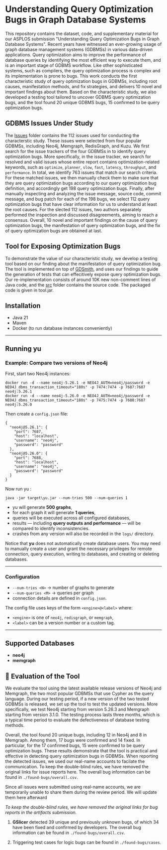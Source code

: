 
# Understanding Query Optimization Bugs in Graph Database Systems

This repository contains the dataset, code, and supplementary material for our ASPLOS submission 
"Understanding Query Optimization Bugs in Graph Database Systems". Recent years have witnessed an ever-growing usage of graph
database management systems (GDBMSs) in various data-driven applications. Query optimization aims to improve
the performance of database queries by identifying the most efficient way to execute them, and is an important stage of GDBMS workflow.
Like other sophisticated systems, such as compilers, the query optimization process is complex and its implementation is prone to bugs. 
This work conducts the first characteristic study of query optimization bugs in GDBMSs, including root causes, manifestation methods, and
fix strategies, and delivers 10 novel and important findings about them. Based on the characteristic study, we also developed a testing tool
tailored to uncover GDBMS query optimization bugs, and the tool found 20 unique GDBMS bugs, 15 confirmed to be query optimization bugs. 

## GDBMS Issues Under Study

The [Issues](./Issues) folder contains the 112 issues used for conducting the characterstic study. These issues were selected from four popular GDBMSs, including Neo4j, Memgraph, RedisGraph, and Kuzu. We first search for the issue trackers of the four GDBMSs in to identify query 
optimization bugs. More specifically, in the issue tracker, we search for resolved and valid issues whose entire report contains optimization-related keywords, such as `optimize`, `planner`, `slow`, `fast`, `latency`, `throughput`, and `performance`. In total, we identify 763 issues that match our search criteria. For these matched issues, we then manually check them to make sure that they are query optimization
bugs according to our query optimization bug definition, and accordingly get 198 query optimization bugs. Finally, after manually inspecting
and analyzing the issue message, source code, commit message, and bug patch for each of the 198 bugs, we select 112 query optimization bugs that 
have clear information for us to understand at least the root causes. For the slected 112 issues, two authors separately performed the inspection and discussed disagreements, aiming to reach a consensus. Overall, 10 novel and important findings on the cause of query optimization bugs, the manifestation of query optimization bugs, and the fix of query optimization bugs are obtained at last. 

## Tool for Exposing Optimization Bugs

To demonstrate the value of our characteristic study, we develop a testing tool based on our finding about the manifestation of query optimization bug. 
The tool is implemented on top of [GDSmith](https://github.com/ddaa2000/GDsmith), and uses our findings to guide the generation of tests that can effecitively 
expose query optimization bugs. Our re-implementation consists of around 10K new non-comment lines of Java code, and the [src](./src) folder contains the source code. 
The packaged code is given in tool.jar.

## Installation

- Java 21
- Maven
- Docker (to run database instances conveniently)

------

## Running yu

### Example: Compare two versions of Neo4j

First, start two Neo4j instances:

```
docker run -d --name neo4j-5.26.1 -e NEO4J_AUTH=neo4j/password -e NEO4J_dbms_transaction_timeout="180s" -p 7474:7474 -p 7687:7687 neo4j:5.26.1
docker run -d --name neo4j-5.26.0 -e NEO4J_AUTH=neo4j/password -e NEO4J_dbms_transaction_timeout="180s" -p 7475:7474 -p 7688:7687 neo4j:5.26.0
```

Then create a `config.json` file:

```
{
  "neo4j@5.26.1": {
    "port": 7687,
    "host": "localhost",
    "username": "neo4j",
    "password": "password"
  },
  "neo4j@5.26.0": {
    "port": 7688,
    "host": "localhost",
    "username": "neo4j",
    "password": "password"
  }
}
```

Now run yu :

```
java -jar target\yu.jar --num-tries 500 --num-queries 1 
```

- yu will generate **500 graphs**,
- for each graph it will generate **1 queries**,
- queries will be executed across all configured databases,
- results — including **query outputs and performance** — will be compared to identify inconsistencies.
- crashes from any version will also be recorded in the `logs/` directory.

Notice that **yu** does not automatically create database users. You may need to manually create a user and grant the necessary privileges for remote connection, query execution, writing to databases, and creating or deleting databases.

------

### Configuration

- `--num-tries <N>` → number of graphs to generate
- `--num-queries <M>` → queries per graph
- connection details are defined in `config.json`.

The config file uses keys of the form `<engine>@<label>` where:

- `<engine>` is one of `neo4j`, `redisgraph`, or `memgraph`,
- `<label>` can be a version number or a custom tag.

------

## Supported Databases

- **neo4j**
- **memgraph**



## 🐛 Evaluation of the Tool

We evaluate the tool using the latest available release versions of Neo4j and Memgraph, the two most popular GDBMSs that use Cypher as the query language. During our testing
period, if a new version of the two tested GDBMSs is released, we set up the tool to test the updated versions. More specifically, we test Neo4j starting from version 5.26.3 and
Memgraph starting from version 3.1.0. The testing process lasts three months, which is a typical time period to evaluate the defectiveness of database testing methods.

Overall, the tool found 20 unique bugs, including 12 in Neo4j and 8 in Memgraph. Among them, 17 bugs were confirmed and 14 fixed. In particular, for the 17 confirmed bugs, 15 were 
confirmed to be query optimization bugs. These results demonstrate that the tool is practical and effective in detecting query optimization bugs in GDBMSs. When reporting the detected issues, 
we used our real-name accounts to facilate the communication. To keep the double-blind rules, we have removed the original links for issue reports here. The overall bug information can be found 
in `./found-bugs/overall.csv`.


Since all issues were submitted using real-name accounts, we are temporarily unable to share them during the review period. We will update them here afterward


*To keep the double-blind rules, we have removed the original links for bug reports in the artifacts submission.*

1. **GSlicer** detected 39 unique and previously unknown bugs, of which 34 have been fixed and confirmed by developers. The overall bug information can be found in `./found-bugs/overall.csv`.

2. Triggering test cases for logic bugs can be found in `./found-bugs/cases`.
